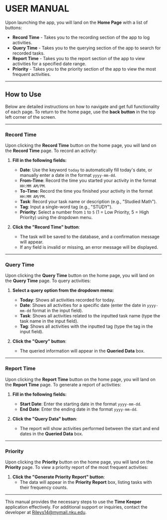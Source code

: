 # USER MANUAL

Upon launching the app, you will land on the **Home Page** with a list of buttons:

- **Record Time** - Takes you to the recording section of the app to log activities.
- **Query Time** - Takes you to the querying section of the app to search for recorded tasks.
- **Report Time** - Takes you to the report section of the app to view activities for a specified date range.
- **Priority** - Takes you to the priority section of the app to view the most frequent activities.

---

## How to Use

Below are detailed instructions on how to navigate and get full functionality of each page. To return to the home page, use the **back button** in the top left corner of the screen.

---

### **Record Time**
Upon clicking the **Record Time** button on the home page, you will land on the **Record Time** page. To record an activity:

1. **Fill in the following fields:**
    - **Date**: Use the keyword `today` to automatically fill today's date, or manually enter a date in the format `yyyy-mm-dd`.
    - **From-Time**: Record the time you started your activity in the format `HH:MM AM/PM`.
    - **To-Time**: Record the time you finished your activity in the format `HH:MM AM/PM`.
    - **Task**: Record your task name or description (e.g., "Studied Math").
    - **Tag**: Input a single-word tag (e.g., "STUDY").
    - **Priority**: Select a number from `1` to `5` (1 = Low Priority, 5 = High Priority) using the dropdown menu.

2. **Click the "Record Time" button**:
    - The task will be saved to the database, and a confirmation message will appear.
    - If any field is invalid or missing, an error message will be displayed.

---

### **Query Time**
Upon clicking the **Query Time** button on the home page, you will land on the **Query Time** page. To query activities:

1. **Select a query option from the dropdown menu:**
    - **Today**: Shows all activities recorded for today.
    - **Date**: Shows all activities for a specific date (enter the date in `yyyy-mm-dd` format in the input field).
    - **Task**: Shows all activities related to the inputted task name (type the task name in the input field).
    - **Tag**: Shows all activities with the inputted tag (type the tag in the input field).

2. **Click the "Query" button**:
    - The queried information will appear in the **Queried Data** box.

---

### **Report Time**
Upon clicking the **Report Time** button on the home page, you will land on the **Report Time** page. To generate a report of activities:

1. **Fill in the following fields:**
    - **Start Date**: Enter the starting date in the format `yyyy-mm-dd`.
    - **End Date**: Enter the ending date in the format `yyyy-mm-dd`.

2. **Click the "Query Data" button**:
    - The report will show activities performed between the start and end dates in the **Queried Data** box.

---

### **Priority**
Upon clicking the **Priority** button on the home page, you will land on the **Priority** page. To view a priority report of the most frequent activities:

1. **Click the "Generate Priority Report" button**:
    - The data will appear in the **Priority Report** box, listing tasks with their frequency counts.

---

This manual provides the necessary steps to use the **Time Keeper** application effectively. For additional support or inquiries, contact the developer at [Rileys14@mymail.nku.edu](mailto:Rileys14@mymail.nku.edu).
